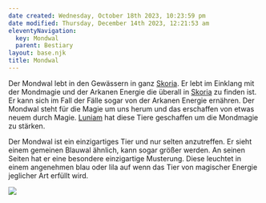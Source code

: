 ```yaml
---
date created: Wednesday, October 18th 2023, 10:23:59 pm
date modified: Thursday, December 14th 2023, 12:21:53 am
eleventyNavigation:
  key: Mondwal
  parent: Bestiary
layout: base.njk
title: Mondwal
---
```


Der Mondwal lebt in den Gewässern in ganz [Skoria](/garden/%F0%9F%8C%90Worldbuilding%5CGeneral/Skoria). Er lebt im Einklang mit der Mondmagie und der Arkanen Energie die überall in [Skoria](/garden/%F0%9F%8C%90Worldbuilding%5CGeneral/Skoria) zu finden ist. Er kann sich im Fall der Fälle sogar von der Arkanen Energie ernähren. Der Mondwal steht für die Magie um uns herum und das erschaffen von etwas neuem durch Magie. [Luniam](/garden/%F0%9F%8C%90Worldbuilding%5CNether%20Plane%5CGods/Luniam) hat diese Tiere geschaffen um die Mondmagie zu stärken. 

Der Mondwal ist ein einzigartiges Tier und nur selten anzutreffen. Er sieht einem gemeinen Blauwal ähnlich, kann sogar größer werden. An seinen Seiten hat er eine besondere einzigartige Musterung. Diese leuchtet in einem angenehmen blau oder lila auf wenn das Tier von magischer Energie jeglicher Art erfüllt wird. 

![](/static/Mondwaal.png)